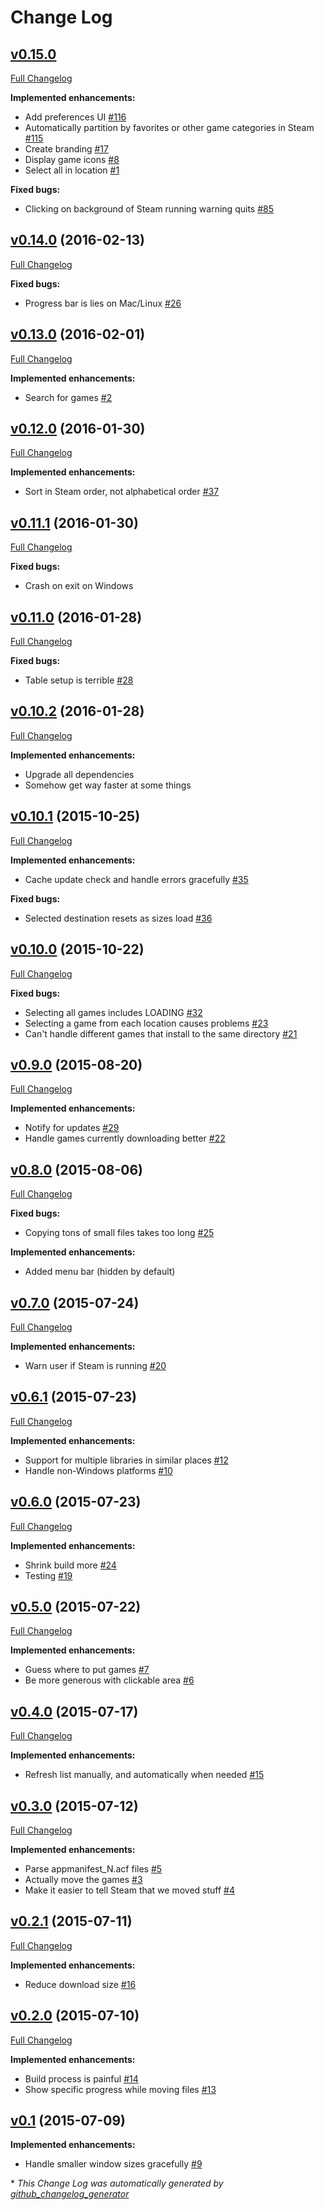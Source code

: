# Change Log

## [v0.15.0](https://github.com/mathphreak/ReliefValve/tree/v0.15.0)

[Full Changelog](https://github.com/mathphreak/ReliefValve/compare/v0.14.0...v0.15.0)

**Implemented enhancements:**

- Add preferences UI [\#116](https://github.com/mathphreak/ReliefValve/issues/116)
- Automatically partition by favorites or other game categories in Steam [\#115](https://github.com/mathphreak/ReliefValve/issues/115)
- Create branding [\#17](https://github.com/mathphreak/ReliefValve/issues/17)
- Display game icons [\#8](https://github.com/mathphreak/ReliefValve/issues/8)
- Select all in location [\#1](https://github.com/mathphreak/ReliefValve/issues/1)

**Fixed bugs:**

- Clicking on background of Steam running warning quits [\#85](https://github.com/mathphreak/ReliefValve/issues/85)

## [v0.14.0](https://github.com/mathphreak/ReliefValve/tree/v0.14.0) (2016-02-13)
[Full Changelog](https://github.com/mathphreak/ReliefValve/compare/v0.13.0...v0.14.0)

**Fixed bugs:**

- Progress bar is lies on Mac/Linux [\#26](https://github.com/mathphreak/ReliefValve/issues/26)

## [v0.13.0](https://github.com/mathphreak/ReliefValve/tree/v0.13.0) (2016-02-01)
[Full Changelog](https://github.com/mathphreak/ReliefValve/compare/v0.12.0...v0.13.0)

**Implemented enhancements:**

- Search for games [\#2](https://github.com/mathphreak/ReliefValve/issues/2)

## [v0.12.0](https://github.com/mathphreak/ReliefValve/tree/v0.12.0) (2016-01-30)
[Full Changelog](https://github.com/mathphreak/ReliefValve/compare/v0.11.1...v0.12.0)

**Implemented enhancements:**

- Sort in Steam order, not alphabetical order [\#37](https://github.com/mathphreak/ReliefValve/issues/37)

## [v0.11.1](https://github.com/mathphreak/ReliefValve/tree/v0.11.1) (2016-01-30)
[Full Changelog](https://github.com/mathphreak/ReliefValve/compare/v0.11.0...v0.11.1)

**Fixed bugs:**

- Crash on exit on Windows

## [v0.11.0](https://github.com/mathphreak/ReliefValve/tree/v0.11.0) (2016-01-28)
[Full Changelog](https://github.com/mathphreak/ReliefValve/compare/v0.10.2...v0.11.0)

**Fixed bugs:**

- Table setup is terrible [\#28](https://github.com/mathphreak/ReliefValve/issues/28)

## [v0.10.2](https://github.com/mathphreak/ReliefValve/tree/v0.10.2) (2016-01-28)
[Full Changelog](https://github.com/mathphreak/ReliefValve/compare/v0.10.1...v0.10.2)

**Implemented enhancements:**

- Upgrade all dependencies
- Somehow get way faster at some things

## [v0.10.1](https://github.com/mathphreak/ReliefValve/tree/v0.10.1) (2015-10-25)
[Full Changelog](https://github.com/mathphreak/ReliefValve/compare/v0.10.0...v0.10.1)

**Implemented enhancements:**

- Cache update check and handle errors gracefully [\#35](https://github.com/mathphreak/ReliefValve/issues/35)

**Fixed bugs:**

- Selected destination resets as sizes load [\#36](https://github.com/mathphreak/ReliefValve/issues/36)

## [v0.10.0](https://github.com/mathphreak/ReliefValve/tree/v0.10.0) (2015-10-22)
[Full Changelog](https://github.com/mathphreak/ReliefValve/compare/v0.9.0...v0.10.0)

**Fixed bugs:**

- Selecting all games includes LOADING [\#32](https://github.com/mathphreak/ReliefValve/issues/32)
- Selecting a game from each location causes problems [\#23](https://github.com/mathphreak/ReliefValve/issues/23)
- Can't handle different games that install to the same directory [\#21](https://github.com/mathphreak/ReliefValve/issues/21)

## [v0.9.0](https://github.com/mathphreak/ReliefValve/tree/v0.9.0) (2015-08-20)
[Full Changelog](https://github.com/mathphreak/ReliefValve/compare/v0.8.0...v0.9.0)

**Implemented enhancements:**

- Notify for updates [\#29](https://github.com/mathphreak/ReliefValve/issues/29)
- Handle games currently downloading better [\#22](https://github.com/mathphreak/ReliefValve/issues/22)

## [v0.8.0](https://github.com/mathphreak/ReliefValve/tree/v0.8.0) (2015-08-06)
[Full Changelog](https://github.com/mathphreak/ReliefValve/compare/v0.7.0...v0.8.0)

**Fixed bugs:**

- Copying tons of small files takes too long [\#25](https://github.com/mathphreak/ReliefValve/issues/25)

**Implemented enhancements:**

- Added menu bar (hidden by default)

## [v0.7.0](https://github.com/mathphreak/ReliefValve/tree/v0.7.0) (2015-07-24)
[Full Changelog](https://github.com/mathphreak/ReliefValve/compare/v0.6.1...v0.7.0)

**Implemented enhancements:**

- Warn user if Steam is running [\#20](https://github.com/mathphreak/ReliefValve/issues/20)

## [v0.6.1](https://github.com/mathphreak/ReliefValve/tree/v0.6.1) (2015-07-23)
[Full Changelog](https://github.com/mathphreak/ReliefValve/compare/v0.6.0...v0.6.1)

**Implemented enhancements:**

- Support for multiple libraries in similar places [\#12](https://github.com/mathphreak/ReliefValve/issues/12)
- Handle non-Windows platforms [\#10](https://github.com/mathphreak/ReliefValve/issues/10)

## [v0.6.0](https://github.com/mathphreak/ReliefValve/tree/v0.6.0) (2015-07-23)
[Full Changelog](https://github.com/mathphreak/ReliefValve/compare/v0.5.0...v0.6.0)

**Implemented enhancements:**

- Shrink build more [\#24](https://github.com/mathphreak/ReliefValve/issues/24)
- Testing [\#19](https://github.com/mathphreak/ReliefValve/issues/19)

## [v0.5.0](https://github.com/mathphreak/ReliefValve/tree/v0.5.0) (2015-07-22)
[Full Changelog](https://github.com/mathphreak/ReliefValve/compare/v0.4.0...v0.5.0)

**Implemented enhancements:**

- Guess where to put games [\#7](https://github.com/mathphreak/ReliefValve/issues/7)
- Be more generous with clickable area [\#6](https://github.com/mathphreak/ReliefValve/issues/6)

## [v0.4.0](https://github.com/mathphreak/ReliefValve/tree/v0.4.0) (2015-07-17)
[Full Changelog](https://github.com/mathphreak/ReliefValve/compare/v0.3.0...v0.4.0)

**Implemented enhancements:**

- Refresh list manually, and automatically when needed [\#15](https://github.com/mathphreak/ReliefValve/issues/15)

## [v0.3.0](https://github.com/mathphreak/ReliefValve/tree/v0.3.0) (2015-07-12)
[Full Changelog](https://github.com/mathphreak/ReliefValve/compare/v0.2.1...v0.3.0)

**Implemented enhancements:**

- Parse appmanifest\_N.acf files [\#5](https://github.com/mathphreak/ReliefValve/issues/5)
- Actually move the games [\#3](https://github.com/mathphreak/ReliefValve/issues/3)
- Make it easier to tell Steam that we moved stuff [\#4](https://github.com/mathphreak/ReliefValve/issues/4)

## [v0.2.1](https://github.com/mathphreak/ReliefValve/tree/v0.2.1) (2015-07-11)
[Full Changelog](https://github.com/mathphreak/ReliefValve/compare/v0.2.0...v0.2.1)

**Implemented enhancements:**

- Reduce download size [\#16](https://github.com/mathphreak/ReliefValve/issues/16)

## [v0.2.0](https://github.com/mathphreak/ReliefValve/tree/v0.2.0) (2015-07-10)
[Full Changelog](https://github.com/mathphreak/ReliefValve/compare/v0.1...v0.2.0)

**Implemented enhancements:**

- Build process is painful [\#14](https://github.com/mathphreak/ReliefValve/issues/14)
- Show specific progress while moving files [\#13](https://github.com/mathphreak/ReliefValve/issues/13)

## [v0.1](https://github.com/mathphreak/ReliefValve/tree/v0.1) (2015-07-09)
**Implemented enhancements:**

- Handle smaller window sizes gracefully [\#9](https://github.com/mathphreak/ReliefValve/issues/9)



\* *This Change Log was automatically generated by [github_changelog_generator](https://github.com/skywinder/Github-Changelog-Generator)*
